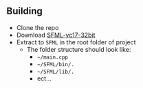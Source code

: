## Building

- Clone the repo
- Download [SFML-vc17-32bit](https://www.sfml-dev.org/files/SFML-2.6.1-windows-vc17-32-bit.zip)
- Extract to `SFML` in the root folder of project
  - The folder structure should look like:
    - `~/main.cpp`
    - `~/SFML/bin/.`
    - `~/SFML/lib/.`
    - ect... 

